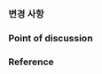 ### 변경 사항 <!-- 삽입/수정한 내용을 목록화하여 적어주세요. --> 

### Point of discussion <!-- 정리한 내용에 대하여 토의할 점이 있다면 적어주세요. -->

### Reference <!-- 참고한 링크 혹은 참고 사항을 정리해둔 이슈가 있다면 적어주세요. -->